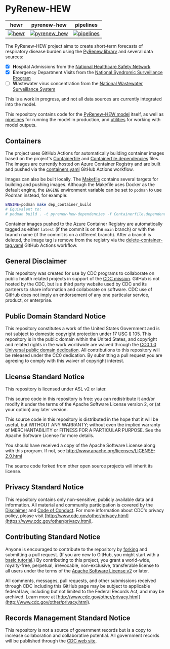 # PyRenew-HEW
| hewr | pyrenew-hew | pipelines |
| ---- | ----------- | --------- |
| [![hewr](https://codecov.io/gh/CDCgov/pyrenew-hew/branch/main/graph/badge.svg?flag=hewr)](https://codecov.io/gh/CDCgov/pyrenew-hew) | [![pyrenew_hew](https://codecov.io/gh/CDCgov/pyrenew-hew/graph/badge.svg?flag=pyrenew_hew)](https://codecov.io/gh/CDCgov/pyrenew-hew) | [![pipelines](https://codecov.io/gh/CDCgov/pyrenew-hew/graph/badge.svg?flag=pipelines)](https://codecov.io/gh/CDCgov/pyrenew-hew) |

The PyRenew-HEW project aims to create short-term forecasts of respiratory disease burden using the [PyRenew library](https://github.com/CDCgov/PyRenew) and several data sources:

- [x] **H**ospital Admissions from the [National Healthcare Safety Network](https://www.cdc.gov/nhsn/index.html)
- [x] **E**mergency Department Visits from the [National Syndromic Surveillance Program](https://www.cdc.gov/nssp/index.html)
- [ ] **W**astewater virus concentration from the [National Wastewater Surveillance System](https://www.cdc.gov/nwss/index.html)

This is a work in progress, and not all data sources are currently integrated into the model.

This repository contains code for the [PyRenew-HEW model](https://github.com/CDCgov/pyrenew-hew/blob/main/pyrenew_hew/pyrenew_hew_model.py) itself, as well as [pipelines](https://github.com/CDCgov/pyrenew-hew/tree/main/pyrenew_hew) for running the model in production, and [utilities](https://github.com/CDCgov/pyrenew-hew/tree/main/hewr) for working with model outputs.

## Containers

The project uses GitHub Actions for automatically building container images based on the project's [Containerfile](Containerfile) and [Containerfile.dependencies](Containerfile.dependencies) files. The images are currently hosted on Azure Container Registry and are built and pushed via the [containers.yaml](.github/workflows/containers.yaml) GitHub Actions workflow.

Images can also be built locally. The [Makefile](Makefile) contains several targets for building and pushing images. Although the Makefile uses Docker as the default engine, the `ENGINE` environment variable can be set to `podman` to use Podman instead, for example:

```bash
ENGINE=podman make dep_container_build
# Equivalent to:
# podman build . -t pyrenew-hew-dependencies -f Containerfile.dependencies
```

Container images pushed to the Azure Container Registry are automatically tagged as either `latest` (if the commit is on the `main` branch) or with the branch name (if the commit is on a different branch). After a branch is deleted, the image tag is remove from the registry via the [delete-container-tag.yaml](.github/workflows/delete-container-tag.yaml) GitHub Actions workflow.

## General Disclaimer
This repository was created for use by CDC programs to collaborate on public health related projects in support of the [CDC mission](https://www.cdc.gov/about/organization/mission.htm).  GitHub is not hosted by the CDC, but is a third party website used by CDC and its partners to share information and collaborate on software. CDC use of GitHub does not imply an endorsement of any one particular service, product, or enterprise.

## Public Domain Standard Notice
This repository constitutes a work of the United States Government and is not
subject to domestic copyright protection under 17 USC § 105. This repository is in
the public domain within the United States, and copyright and related rights in
the work worldwide are waived through the [CC0 1.0 Universal public domain dedication](https://creativecommons.org/publicdomain/zero/1.0/).
All contributions to this repository will be released under the CC0 dedication. By
submitting a pull request you are agreeing to comply with this waiver of
copyright interest.

## License Standard Notice
This repository is licensed under ASL v2 or later.

This source code in this repository is free: you can redistribute it and/or modify it under
the terms of the Apache Software License version 2, or (at your option) any
later version.

This source code in this repository is distributed in the hope that it will be useful, but WITHOUT ANY
WARRANTY; without even the implied warranty of MERCHANTABILITY or FITNESS FOR A
PARTICULAR PURPOSE. See the Apache Software License for more details.

You should have received a copy of the Apache Software License along with this
program. If not, see http://www.apache.org/licenses/LICENSE-2.0.html

The source code forked from other open source projects will inherit its license.

## Privacy Standard Notice
This repository contains only non-sensitive, publicly available data and
information. All material and community participation is covered by the
[Disclaimer](https://github.com/CDCgov/template/blob/master/DISCLAIMER.md)
and [Code of Conduct](https://github.com/CDCgov/template/blob/master/code-of-conduct.md).
For more information about CDC's privacy policy, please visit [http://www.cdc.gov/other/privacy.html](https://www.cdc.gov/other/privacy.html).

## Contributing Standard Notice
Anyone is encouraged to contribute to the repository by [forking](https://help.github.com/articles/fork-a-repo)
and submitting a pull request. (If you are new to GitHub, you might start with a
[basic tutorial](https://help.github.com/articles/set-up-git).) By contributing
to this project, you grant a world-wide, royalty-free, perpetual, irrevocable,
non-exclusive, transferable license to all users under the terms of the
[Apache Software License v2](http://www.apache.org/licenses/LICENSE-2.0.html) or
later.

All comments, messages, pull requests, and other submissions received through
CDC including this GitHub page may be subject to applicable federal law, including but not limited to the Federal Records Act, and may be archived. Learn more at [http://www.cdc.gov/other/privacy.html](http://www.cdc.gov/other/privacy.html).

## Records Management Standard Notice
This repository is not a source of government records but is a copy to increase
collaboration and collaborative potential. All government records will be
published through the [CDC web site](http://www.cdc.gov).
